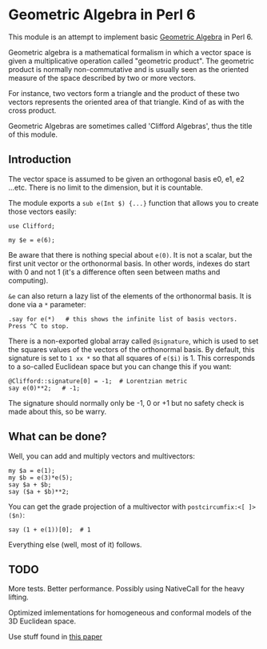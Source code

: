Geometric Algebra in Perl 6
===========================

This module is an attempt to implement basic [Geometric
Algebra](http://en.wikipedia.org/wiki/Geometric_Algebra) in Perl 6.

Geometric algebra is a mathematical formalism in which a vector space is given
a multiplicative operation called "geometric product".  The geometric product
is normally non-commutative and is usually seen as the oriented measure of the
space described by two or more vectors.

For instance, two vectors form a triangle and the product of these two vectors
represents the oriented area of that triangle.  Kind of as with the cross
product.

Geometric Algebras are sometimes called 'Clifford Algebras', thus the title of
this module.

Introduction
------------

The vector space is assumed to be given an orthogonal basis e0, e1, e2 ...etc.
There is no limit to the dimension, but it is countable.

The module exports a `sub e(Int $) {...}` function that allows you to create
those vectors easily:

    use Clifford;

    my $e = e(6);

Be aware that there is nothing special about `e(0)`.  It is not a scalar, but
the first unit vector or the orthonormal basis.  In other words, indexes do
start with 0 and not 1 (it's a difference often seen between maths and
computing).

`&e` can also return a lazy list of the elements of the orthonormal basis.  It is done
via a `*` parameter:

    .say for e(*)   # this shows the infinite list of basis vectors.  Press ^C to stop.
    
There is a non-exported global array called `@signature`, which is used to set
the squares values of the vectors of the orthonormal basis.  By default, this
signature is set to `1 xx *` so that all squares of `e($i)` is 1.  This corresponds
to a so-called Euclidean space but you can change this if you want:

    @Clifford::signature[0] = -1;  # Lorentzian metric
    say e(0)**2;   # -1;

The signature should normally only be -1, 0 or +1 but no safety check is made
about this, so be warry.

What can be done?
-----------------

Well, you can add and multiply vectors and multivectors:

    my $a = e(1);
    my $b = e(3)*e(5);
    say $a + $b;
    say ($a + $b)**2;

You can get the grade projection of a multivector with `postcircumfix:<[ ]>($n)`:

    say (1 + e(1))[0];  # 1

Everything else (well, most of it) follows.

TODO
----

More tests.  Better performance.  Possibly using NativeCall for the heavy lifting.

Optimized imlementations for homogeneous and conformal models of the 3D Euclidean space.

Use stuff found in [this paper](http://hdl.handle.net/11245/2.52687)
